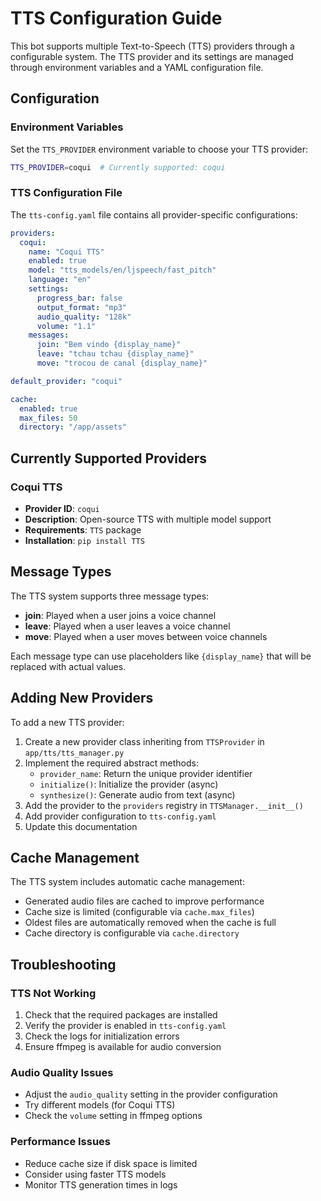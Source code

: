 # TTS Configuration Guide

This bot supports multiple Text-to-Speech (TTS) providers through a configurable system. The TTS provider and its settings are managed through environment variables and a YAML configuration file.

## Configuration

### Environment Variables

Set the `TTS_PROVIDER` environment variable to choose your TTS provider:

```bash
TTS_PROVIDER=coqui  # Currently supported: coqui
```

### TTS Configuration File

The `tts-config.yaml` file contains all provider-specific configurations:

```yaml
providers:
  coqui:
    name: "Coqui TTS"
    enabled: true
    model: "tts_models/en/ljspeech/fast_pitch"
    language: "en"
    settings:
      progress_bar: false
      output_format: "mp3"
      audio_quality: "128k"
      volume: "1.1"
    messages:
      join: "Bem vindo {display_name}"
      leave: "tchau tchau {display_name}"
      move: "trocou de canal {display_name}"

default_provider: "coqui"

cache:
  enabled: true
  max_files: 50
  directory: "/app/assets"
```

## Currently Supported Providers

### Coqui TTS
- **Provider ID**: `coqui`
- **Description**: Open-source TTS with multiple model support
- **Requirements**: `TTS` package
- **Installation**: `pip install TTS`

## Message Types

The TTS system supports three message types:

- **join**: Played when a user joins a voice channel
- **leave**: Played when a user leaves a voice channel
- **move**: Played when a user moves between voice channels

Each message type can use placeholders like `{display_name}` that will be replaced with actual values.

## Adding New Providers

To add a new TTS provider:

1. Create a new provider class inheriting from `TTSProvider` in `app/tts/tts_manager.py`
2. Implement the required abstract methods:
   - `provider_name`: Return the unique provider identifier
   - `initialize()`: Initialize the provider (async)
   - `synthesize()`: Generate audio from text (async)
3. Add the provider to the `providers` registry in `TTSManager.__init__()`
4. Add provider configuration to `tts-config.yaml`
5. Update this documentation

## Cache Management

The TTS system includes automatic cache management:

- Generated audio files are cached to improve performance
- Cache size is limited (configurable via `cache.max_files`)
- Oldest files are automatically removed when the cache is full
- Cache directory is configurable via `cache.directory`

## Troubleshooting

### TTS Not Working
1. Check that the required packages are installed
2. Verify the provider is enabled in `tts-config.yaml`
3. Check the logs for initialization errors
4. Ensure ffmpeg is available for audio conversion

### Audio Quality Issues
- Adjust the `audio_quality` setting in the provider configuration
- Try different models (for Coqui TTS)
- Check the `volume` setting in ffmpeg options

### Performance Issues
- Reduce cache size if disk space is limited
- Consider using faster TTS models
- Monitor TTS generation times in logs
